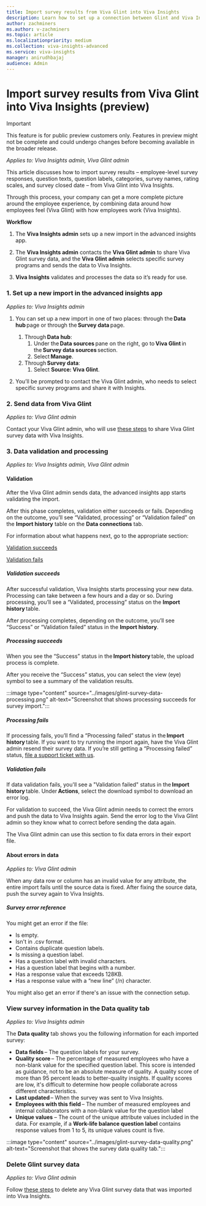 ```yaml
---
title: Import survey results from Viva Glint into Viva Insights
description: Learn how to set up a connection between Glint and Viva Insights and import your data to the advanced insights app
author: zachminers
ms.author: v-zachminers
ms.topic: article
ms.localizationpriority: medium
ms.collection: viva-insights-advanced
ms.service: viva-insights
manager: anirudhbajaj
audience: Admin
---
```


# Import survey results from Viva Glint into Viva Insights (preview)

>[!IMPORTANT]
> This feature is for public preview customers only. Features in preview might not be complete and could undergo changes before becoming available in the broader release.

*Applies to: Viva Insights admin, Viva Glint admin*

This article discusses how to import survey results – employee-level survey responses, question texts, question labels, categories, survey names, rating scales, and survey closed date – from Viva Glint into Viva Insights.

Through this process, your company can get a more complete picture around the employee experience, by combining data around how employees feel (Viva Glint) with how employees work (Viva Insights).

**Workflow**

1. The **Viva Insights admin** sets up a new import in the advanced insights app.

2. The **Viva Insights admin** contacts the **Viva Glint admin** to share Viva Glint survey data, and the **Viva Glint admin** selects specific survey programs and sends the data to Viva Insights.

3. **Viva Insights** validates and processes the data so it’s ready for use.

### 1. Set up a new import in the advanced insights app

*Applies to: Viva Insights admin*

1. You can set up a new import in one of two places: through the **Data hub** page or through the **Survey data** page.

    1. Through **Data hub**:
        1. Under the **Data sources** pane on the right, go to **Viva Glint** in the **Survey data sources** section.
        1. Select **Manage**.
    2. Through **Survey data**:
        1. Select **Source: Viva Glint**. 

2. You’ll be prompted to contact the Viva Glint admin, who needs to select specific survey programs and share it with Insights.

### 2. Send data from Viva Glint 

*Applies to: Viva Glint admin*

Contact your Viva Glint admin, who will use [these steps](/viva/glint/setup/insights-integration) to share Viva Glint survey data with Viva Insights.

### 3. Data validation and processing 

*Applies to: Viva Insights admin, Viva Glint admin*

#### Validation

After the Viva Glint admin sends data, the advanced insights app starts validating the import.

After this phase completes, validation either succeeds or fails. Depending on the outcome, you’ll see “Validated, processing” or “Validation failed” on the **Import history** table on the **Data connections** tab.

For information about what happens next, go to the appropriate section:

[Validation succeeds](#validation-succeeds)

[Validation fails](#validation-fails)

##### Validation succeeds

After successful validation, Viva Insights starts processing your new data. Processing can take between a few hours and a day or so. During processing, you’ll see a “Validated, processing” status on the **Import history** table.

After processing completes, depending on the outcome, you’ll see “Success” or “Validation failed” status in the **Import history**.

##### Processing succeeds 

When you see the “Success” status in the **Import history** table, the upload process is complete.

After you receive the “Success” status, you can select the view (eye) symbol to see a summary of the validation results.

:::image type="content" source="../images/glint-survey-data-processing.png" alt-text="Screenshot that shows processing succeeds for survey import.":::

##### Processing fails 

If processing fails, you’ll find a “Processing failed” status in the **Import history** table. If you want to try running the import again, have the Viva Glint admin resend their survey data. If you’re still getting a “Processing failed” status, [file a support ticket with us](/microsoft-365/admin/get-help-support).

##### Validation fails

If data validation fails, you'll see a "Validation failed" status in the **Import history** table. Under **Actions**, select the download symbol to download an error log.

For validation to succeed, the Viva Glint admin needs to correct the errors and push the data to Viva Insights again.  Send the error log to the Viva Glint admin so they know what to correct before sending the data again.

The Viva Glint admin can use this section to fix data errors in their export file.

#### About errors in data 

*Applies to: Viva Glint admin*

When any data row or column has an invalid value for any attribute, the entire import  fails until the source data is fixed. After fixing the source data, push the survey again to Viva Insights.

##### Survey error reference

You might get an error if the file: 

* Is empty.
* Isn't in .csv format.
* Contains duplicate question labels.
* Is missing a question label.
* Has a question label with invalid characters.
* Has a question label that begins with a number.
* Has a response value that exceeds 128KB.
* Has a response value with a “new line” (/n) character. 

You might also get an error if there's an issue with the connection setup.

### View survey information in the Data quality tab

*Applies to: Viva Insights admin*

The **Data quality** tab shows you the following information for each imported survey:

* **Data fields** – The question labels for your survey.
* **Quality score** – The percentage of measured employees who have a non-blank value for the specified question label. This score is intended as guidance, not to be an absolute measure of quality. A quality score of more than 95 percent leads to better-quality insights. If quality scores are low, it's difficult to determine how people collaborate across different characteristics.
* **Last updated** – When the survey was sent to Viva Insights.
* **Employees with this field** – The number of measured employees and internal collaborators with a non-blank value for the question label
* **Unique values** – The count of the unique attribute values included in the data. For example, if a **Work-life balance question label** contains response values from 1 to 5, its unique values count is five.

:::image type="content" source="../images/glint-survey-data-quality.png" alt-text="Screenshot that shows the survey data quality tab.":::

### Delete Glint survey data 

*Applies to: Viva Glint admin*

Follow [these steps](https://go.microsoft.com/fwlink/?linkid=2271365) to delete any Viva Glint survey data that was imported into Viva Insights.
